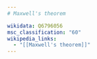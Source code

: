 ```yaml
---
# Maxwell's theorem

wikidata: Q6796056
msc_classification: "60"
wikipedia_links:
  - "[[Maxwell's theorem]]"
---
```

